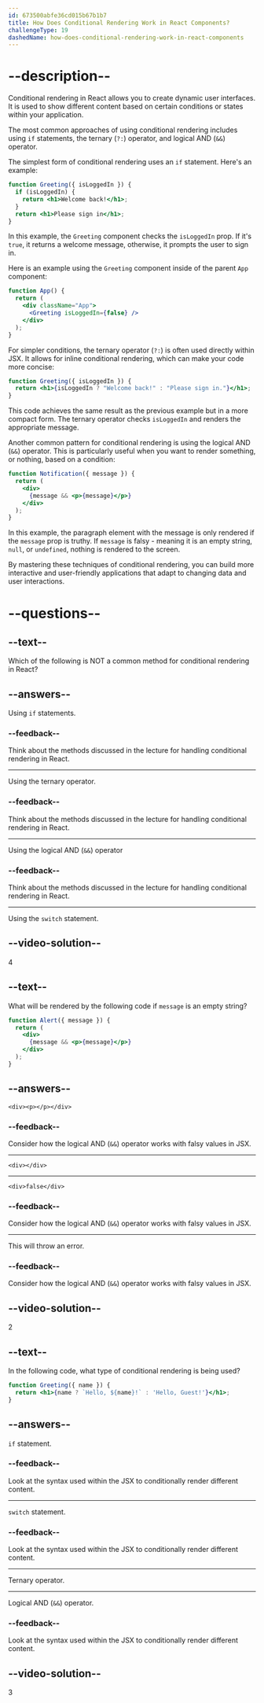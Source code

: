 ```yaml
---
id: 673500abfe36cd015b67b1b7
title: How Does Conditional Rendering Work in React Components?
challengeType: 19
dashedName: how-does-conditional-rendering-work-in-react-components
---
```


# --description--

Conditional rendering in React allows you to create dynamic user interfaces. It is used to show different content based on certain conditions or states within your application.

The most common approaches of using conditional rendering includes using `if` statements, the ternary (`?:`) operator, and logical AND (`&&`) operator.

The simplest form of conditional rendering uses an `if` statement. Here's an example:

```jsx
function Greeting({ isLoggedIn }) {
  if (isLoggedIn) {
    return <h1>Welcome back!</h1>;
  }
  return <h1>Please sign in</h1>;
}
```

In this example, the `Greeting` component checks the `isLoggedIn` prop. If it's `true`, it returns a welcome message, otherwise, it prompts the user to sign in.

Here is an example using the `Greeting` component inside of the parent `App` component:

```jsx
function App() {
  return (
    <div className="App">
      <Greeting isLoggedIn={false} />
    </div>
  );
}
```

For simpler conditions, the ternary operator (`?:`) is often used directly within JSX. It allows for inline conditional rendering, which can make your code more concise:

```jsx
function Greeting({ isLoggedIn }) {
  return <h1>{isLoggedIn ? "Welcome back!" : "Please sign in."}</h1>;
}
```

This code achieves the same result as the previous example but in a more compact form. The ternary operator checks `isLoggedIn` and renders the appropriate message.

Another common pattern for conditional rendering is using the logical AND (`&&`) operator. This is particularly useful when you want to render something, or nothing, based on a condition:

```jsx
function Notification({ message }) {
  return (
    <div>
      {message && <p>{message}</p>}
    </div>
  );
}
```

In this example, the paragraph element with the message is only rendered if the `message` prop is truthy. If `message` is falsy - meaning it is an empty string, `null`, or `undefined`, nothing is rendered to the screen.

By mastering these techniques of conditional rendering, you can build more interactive and user-friendly applications that adapt to changing data and user interactions.

# --questions--

## --text--

Which of the following is NOT a common method for conditional rendering in React?

## --answers--

Using `if` statements.

### --feedback--

Think about the methods discussed in the lecture for handling conditional rendering in React.

---

Using the ternary operator.

### --feedback--

Think about the methods discussed in the lecture for handling conditional rendering in React.

---

Using the logical AND (`&&`) operator

### --feedback--

Think about the methods discussed in the lecture for handling conditional rendering in React.

---

Using the `switch` statement.

## --video-solution--

4

## --text--

What will be rendered by the following code if `message` is an empty string?

```jsx
function Alert({ message }) {
  return (
    <div>
      {message && <p>{message}</p>}
    </div>
  );
}
```

## --answers--

`<div><p></p></div>`

### --feedback--

Consider how the logical AND (`&&`) operator works with falsy values in JSX.

---

`<div></div>`

---

`<div>false</div>`

### --feedback--

Consider how the logical AND (`&&`) operator works with falsy values in JSX.

---

This will throw an error.

### --feedback--

Consider how the logical AND (`&&`) operator works with falsy values in JSX.

## --video-solution--

2

## --text--

In the following code, what type of conditional rendering is being used?

```jsx
function Greeting({ name }) {
  return <h1>{name ? `Hello, ${name}!` : 'Hello, Guest!'}</h1>;
}
```

## --answers--

`if` statement.

### --feedback--

Look at the syntax used within the JSX to conditionally render different content.

---

`switch` statement.

### --feedback--

Look at the syntax used within the JSX to conditionally render different content.

---

Ternary operator.

---

Logical AND (`&&`) operator.

### --feedback--

Look at the syntax used within the JSX to conditionally render different content.

## --video-solution--

3
